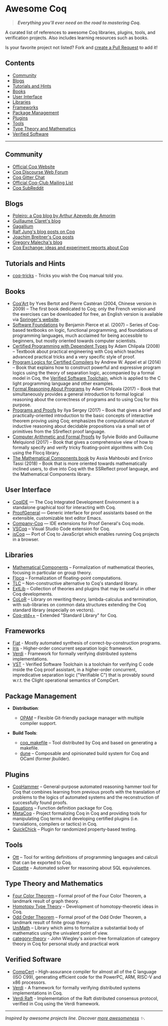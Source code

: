 Awesome Coq
===========

> _**Everything you'll ever need on the road to mastering Coq.**_

A curated list of references to awesome Coq libraries, plugins, tools, and verification projects. Also includes learning resources such as books.

Is your favorite project not listed? Fork and [create a Pull Request](https://github.com/coq-community/awesome-coq/edit/master/README.md) to add it!

## Contents

- [Community](#community)
- [Blogs](#blogs)
- [Tutorials and Hints](#tutorials-and-hints)
- [Books](#books)
- [User Interface](#user-interface)
- [Libraries](#libraries)
- [Frameworks](#frameworks)
- [Package Management](#package-management)
- [Plugins](#plugins)
- [Tools](#tools)
- [Type Theory and Mathematics](#type-theory-and-mathematics)
- [Verified Software](#verified-software)

* * *

## Community

- [Official Coq Website](https://coq.inria.fr)
- [Coq Discourse Web Forum](https://coq.discourse.group)
- [Coq Gitter Chat](https://gitter.im/coq/coq)
- [Official Coq-Club Mailing List](https://sympa.inria.fr/sympa/arc/coq-club)
- [Coq SubReddit](https://www.reddit.com/r/coq/)

## Blogs

- [Poleiro: a Coq blog by Arthur Azevedo de Amorim](http://poleiro.info)
- [Guillaume Claret's blog](http://coq-blog.clarus.me)
- [Gagallium](http://gallium.inria.fr/blog)
- [Ralf Jung's blog posts on Coq](https://www.ralfj.de/blog/categories/coq.html)
- [Joachim Breitner's Coq posts](http://www.joachim-breitner.de/blog/tag/Coq)
- [Gregory Malecha's blog](https://gmalecha.github.io)
- [Coq Exchange: ideas and experiment reports about Coq](https://project.inria.fr/coqexchange/news/)

## Tutorials and Hints

- [coq-tricks](https://github.com/tchajed/coq-tricks) - Tricks you wish the Coq manual told you.

## Books

- [Coq'Art](https://www.labri.fr/perso/casteran/CoqArt/) by Yves Bertot and Pierre Castéran (2004, Chinese version in 2009) – The first book dedicated to Coq; only the French version and the exercises can be downloaded for free, an English version is available via [Springer's website](https://link.springer.com/book/10.1007/978-3-662-07964-5).
- [Software Foundations](https://softwarefoundations.cis.upenn.edu) by Benjamin Pierce et al. (2007) – Series of Coq-based textbooks on logic, functional programming, and foundations of programming languages, much acclaimed for being accessible to beginners, but mostly oriented towards computer scientists.
- [Certified Programming with Dependent Types](http://adam.chlipala.net/cpdt/) by Adam Chlipala (2008) – Textbook about practical engineering with Coq which teaches advanced practical tricks and a very specific style of proof.
- [Program Logics for Certified Compilers](https://www.cambridge.org/us/academic/subjects/computer-science/programming-languages-and-applied-logic/program-logics-certified-compilers) by Andrew W. Appel et al (2014) – Book that explains how to construct powerful and expressive program logics using the theory of separation logic, accompanied by a formal model in Coq, the [Verified Software Toolchain](https://vst.cs.princeton.edu), which is applied to the C light programming language and other examples.
- [Formal Reasoning About Programs](http://adam.chlipala.net/frap/) by Adam Chlipala (2017) – Book that simultaneously provides a general introduction to formal logical reasoning about the correctness of programs and to using Coq for this purpose.
- [Programs and Proofs](https://ilyasergey.net/pnp/) by Ilya Sergey (2017) – Book that gives a brief and practically-oriented introduction to the basic concepts of interactive theorem proving using Coq; emphasizes the computational nature of inductive reasoning about decidable propositions via a small set of primitives from the SSreflect proof language.
- [Computer Arithmetic and Formal Proofs](http://iste.co.uk/book.php?id=1238) by Sylvie Boldo and Guillaume Melquiond (2017) – Book that gives a comprehensive view of how to formally specify and verify tricky floating-point algorithms with Coq using the Flocq library.
- [The Mathematical Components book](https://math-comp.github.io/mcb/) by Assia Mahboubi and Enrico Tassi (2018) – Book that is more oriented towards mathematically inclined users, to dive into Coq with the SSReflect proof language, and the Mathematical Components library.

## User Interface

- [CoqIDE](https://coq.inria.fr/refman/practical-tools/coqide.html) — The Coq Integrated Development Environment is a standalone graphical tool for interacting with Coq.
- [ProofGeneral](https://proofgeneral.github.io/) — Generic interface for proof assistants based on the extensible, customizable text editor Emacs.
- [Company-Coq](https://github.com/cpitclaudel/company-coq) — IDE extensions for Proof General's Coq mode.
- [VSCoq](https://github.com/coq-community/vscoq) – Visual Studio Code extension for Coq.
- [jsCoq](https://github.com/ejgallego/jscoq) — Port of Coq to JavaScript which enables running Coq projects in a browser.

## Libraries

- [Mathematical Components](http://math-comp.github.io) – Formalization of mathematical theories, focusing in particular on group theory.
- [Flocq](http://flocq.gforge.inria.fr) – Formalization of floating-point computations.
- [TLC](http://www.chargueraud.org/softs/tlc/) – Non-constructive alternative to Coq's standard library.
- [ExtLib](https://github.com/coq-community/coq-ext-lib) – Collection of theories and plugins that may be useful in other Coq developments.
- [CoLoR](http://color.inria.fr) – Library on rewriting theory, lambda-calculus and termination, with sub-libraries on common data structures extending the Coq standard library (especially on vectors).
- [Coq-std++](https://gitlab.mpi-sws.org/iris/stdpp) – Extended "Standard Library" for Coq.

## Frameworks

- [Fiat](https://github.com/mit-plv/fiat) - Mostly automated synthesis of correct-by-construction programs. 
- [Iris](https://iris-project.org) - Higher-order concurrent separation logic framework.
- [Verdi](https://github.com/uwplse/verdi) - Framework for formally verifying distributed systems implementations.
- [VST](https://vst.cs.princeton.edu) -  Verified Software Toolchain is a toolchain for verifying C code inside the Coq proof assistant, in a higher-order concurrent, impredicative separation logic ("Verifiable C") that is provably sound w.r.t. the Clight operational semantics of CompCert.

## Package Management

- **Distribution**:
  - [OPAM](https://opam.ocaml.org) – Flexible Git-friendly package manager with multiple compiler support.

- **Build Tools**:
  - [coq_makefile](https://coq.inria.fr/refman/practical-tools/utilities.html) – Tool distributed by Coq and based on generating a makefile.
  - [dune](https://github.com/ocaml/dune) – Composable and opinionated build system for Coq and OCaml (former jbuilder).

## Plugins

- [CoqHammer](https://github.com/lukaszcz/coqhammer) – General-purpose automated reasoning hammer tool for Coq that combines learning from previous proofs with the translation of problems to the logics of automated systems and the reconstruction of successfully found proofs.
- [Equations](https://github.com/mattam82/Coq-Equations) – Function definition package for Coq.
- [MetaCoq](https://github.com/MetaCoq/metacoq) - Project formalizing Coq in Coq and providing tools for manipulating Coq terms and developing certified plugins (i.e. translations, compilers or tactics) in Coq.
- [QuickChick](https://github.com/QuickChick/QuickChick) – Plugin for randomized property-based testing.

## Tools

- [Ott](https://github.com/ott-lang/ott) – Tool for writing definitions of programming languages and calculi that can be exported to Coq.
- [Cosette](https://github.com/uwdb/Cosette) – Automated solver for reasoning about SQL equivalences.

## Type Theory and Mathematics

- [Four Color Theorem](https://github.com/math-comp/fourcolor) – Formal proof of the Four Color Theorem, a landmark result of graph theory.
- [Homotopy Type Theory](https://github.com/HoTT/HoTT) – Development of homotopy-theoretic ideas in Coq.
- [Odd Order Theorem](https://github.com/math-comp/odd-order) – Formal proof of the Odd Order Theorem, a landmark result of finite group theory.
- [UniMath](https://github.com/UniMath/UniMath) – Library which aims to formalize a substantial body of mathematics using the univalent point of view.
- [category-theory](https://github.com/jwiegley/category-theory) - John Wiegley's axiom-free formalization of category theory in Coq for personal study and practical work

## Verified Software

- [CompCert](http://compcert.inria.fr) – High-assurance compiler for almost all of the C language (ISO C99), generating efficient code for the PowerPC, ARM, RISC-V and x86 processors.
- [Verdi](https://github.com/uwplse/verdi) - A framework for formally verifying distributed systems implementations in Coq.
- [Verdi Raft](https://github.com/uwplse/verdi-raft) - Implementation of the Raft distributed consensus protocol, verified in Coq using the Verdi framework.

* * *

_Inspired by awesome projects line. Discover [more awesomeness](https://github.com/bayandin/awesome-awesomeness) :sparkles:._
